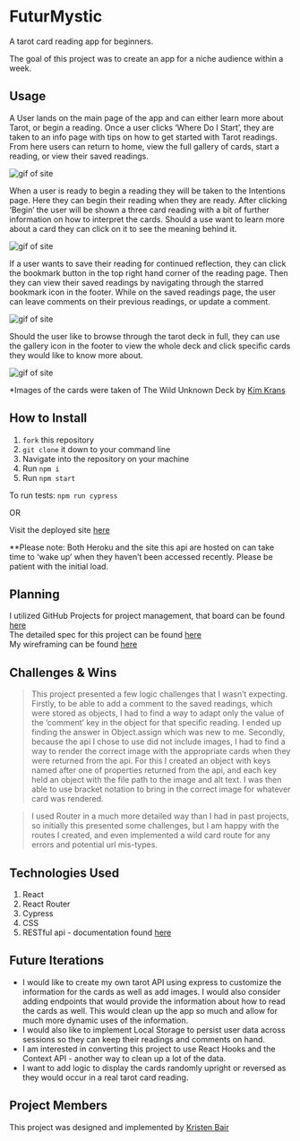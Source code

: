 # FuturMystic

A tarot card reading app for beginners.

The goal of this project was to create an app for a niche audience within a week. 

## Usage
A User lands on the main page of the app and can either learn more about Tarot, or begin a reading. Once a user clicks ‘Where Do I Start’, they are taken to an info page with tips on how to get started with Tarot readings. From here users can return to home, view the full gallery of cards, start a reading, or view their saved readings. 

![gif of site](https://media.giphy.com/media/plFwmDRhUtC06EnGya/giphy.gif)

When a user is ready to begin a reading they will be taken to the Intentions page. Here they can begin their reading when they are ready. After clicking ‘Begin’ the user will be shown a three card reading with a bit of further information on how to interpret the cards. Should a use want to learn more about a card they can click on it to see the meaning behind it. 

![gif of site](https://media.giphy.com/media/cFK9C0mOVQxuuq5uvb/giphy.gif)

If a user wants to save their reading for continued reflection, they can click the bookmark button in the top right hand corner of the reading page. Then they can view their saved readings by navigating through the starred bookmark icon in the footer. While on the saved readings page, the user can leave comments on their previous readings, or update a comment. 

![gif of site](https://media.giphy.com/media/jNq0qXQsYNcXWvcCIk/giphy.gif)

Should the user like to browse through the tarot deck in full, they can use the gallery icon in the footer to view the whole deck and click specific cards they would like to know more about. 

![gif of site](https://media.giphy.com/media/gE635tLQj3Z7mnJNl3/giphy.gif)

*Images of the cards were taken of The Wild Unknown Deck by [Kim Krans](https://www.thewildunknown.com/collections/shop-the-magic)

## How to Install
1. `fork` this repository
2. `git clone` it down to your command line
3. Navigate into the repository on your machine
4. Run `npm i`
5. Run `npm start`

To run tests: `npm run cypress`

OR

Visit the deployed site [here](http://futur-mystic.herokuapp.com/)

**Please note: Both Heroku and the site this api are hosted on can take time to ‘wake up’ when they haven’t been accessed recently. Please be patient with the initial load.

## Planning
I utilized GitHub Projects for project management, that board can be found [here](https://github.com/kristenmb/FuturMystic/projects/1) <br/>
The detailed spec for this project can be found [here](https://frontend.turing.io/projects/module-3/niche-audience.html) <br/>
My wireframing can be found [here](https://miro.com/app/board/o9J_lRHqcFQ=/)

## Challenges & Wins
> This project presented a few logic challenges that I wasn’t expecting. Firstly, to be able to add a comment to the saved readings, which were stored as objects, I had to find a way to adapt only the value of the ‘comment’ key in the object for that specific reading. I ended up finding the answer in Object.assign which was new to me. Secondly, because the api I chose to use did not include images, I had to find a way to render the correct image with the appropriate cards when they were returned from the api. For this I created an object with keys named after one of properties returned from the api, and each key held an object with the file path to the image and alt text. I was then able to use bracket notation to bring in the correct image for whatever card was rendered.

> I used Router in a much more detailed way than I had in past projects, so initially this presented some challenges, but I am happy with the routes I created, and even implemented a wild card route for any errors and potential url mis-types.

## Technologies Used
1. React
2. React Router
3. Cypress
4. CSS
5. RESTful api - documentation found [here](https://app.swaggerhub.com/apis/ekswagger/rws-tarot_card_api/1.0.0#/Get%20cards/get_cards_random)

## Future Iterations
- I would like to create my own tarot API using express to customize the information for the cards as well as add images. I would also consider adding endpoints that would provide the information about how to read the cards as well. This would clean up the app so much and allow for much more dynamic uses of the information. 
- I would also like to implement Local Storage to persist user data across sessions so they can keep their readings and comments on hand. 
- I am interested in converting this project to use React Hooks and the Context API - another way to clean up a lot of the data.
- I want to add logic to display the cards randomly upright or reversed as they would occur in a real tarot card reading. 

## Project Members
This project was designed and implemented by [Kristen Bair](https://github.com/kristenmb)



